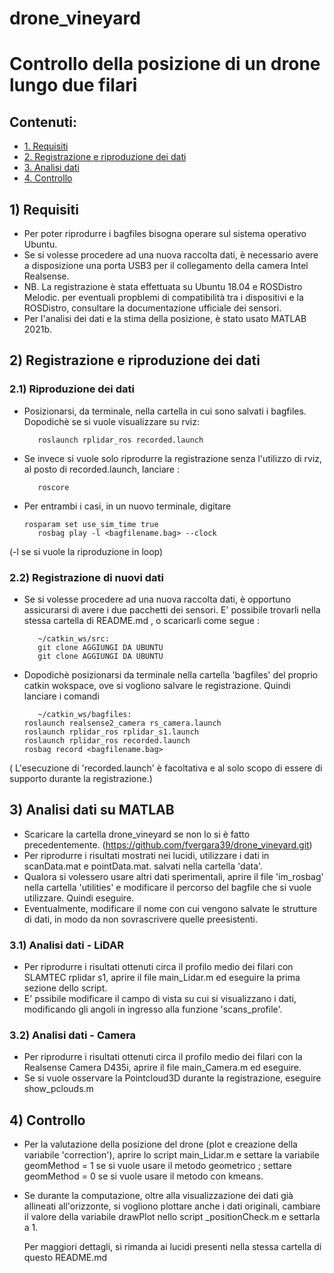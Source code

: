 # drone_vineyard
# Controllo della posizione di un drone lungo due filari 

## Contenuti:
* [1. Requisiti](#1-requisiti)
* [2. Registrazione e riproduzione dei dati](#2-registrazione-e-riproduzione-dei-dati)
* [3. Analisi dati](#3-analisi-dati)
* [4. Controllo](#3-controllo)

## 1) Requisiti
- Per poter riprodurre i bagfiles bisogna operare sul sistema operativo Ubuntu. 
- Se si volesse procedere ad una nuova raccolta dati, è necessario avere a disposizione una porta USB3 per il collegamento della camera Intel Realsense.
- NB. La registrazione è stata effettuata su Ubuntu 18.04 e ROSDistro Melodic. per eventuali propblemi di compatibilità tra i dispositivi e la ROSDistro, consultare la documentazione ufficiale dei sensori.
- Per l'analisi dei dati e la stima della posizione, è stato usato MATLAB 2021b.

## 2) Registrazione e riproduzione dei dati
### 2.1) Riproduzione dei dati
- Posizionarsi, da terminale, nella cartella in cui sono salvati i bagfiles. Dopodichè se si vuole visualizzare su rviz:
     ```
        roslaunch rplidar_ros recorded.launch
     ```
- Se invece si vuole solo riprodurre la registrazione senza l'utilizzo di rviz, al posto di recorded.launch, lanciare  :
     ```
        roscore 
     ```
- Per entrambi i casi, in un nuovo terminale, digitare 
     ```
	rosparam set use_sim_time true
        rosbag play -l <bagfilename.bag> --clock 
     ```
 (-l se si vuole la riproduzione in loop)

### 2.2) Registrazione di nuovi dati
- Se si volesse procedere ad una nuova raccolta dati, è opportuno assicurarsi di avere i due pacchetti dei sensori. E' possibile
trovarli nella stessa cartella di README.md , o scaricarli come segue :
     ```
        ~/catkin_ws/src:
        git clone AGGIUNGI DA UBUNTU
        git clone AGGIUNGI DA UBUNTU
     ```
- Dopodichè posizionarsi da terminale nella cartella 'bagfiles' del proprio catkin wokspace, ove si vogliono salvare le registrazione. Quindi lanciare i comandi 
     ```
        ~/catkin_ws/bagfiles:
	roslaunch realsense2_camera rs_camera.launch
	roslaunch rplidar_ros rplidar_s1.launch
	roslaunch rplidar_ros recorded.launch
	rosbag record <bagfilename.bag>
     ```
( L'esecuzione di 'recorded.launch' è facoltativa e al solo scopo di essere di supporto durante la registrazione.)

## 3) Analisi dati su MATLAB
- Scaricare la cartella drone_vineyard se non lo si è fatto precedentemente. (https://github.com/fvergara39/drone_vineyard.git)
- Per riprodurre i risultati mostrati nei lucidi, utilizzare i dati in scanData.mat e pointData.mat. salvati nella cartella 'data'.
- Qualora si volessero usare altri dati sperimentali, aprire il file 'im_rosbag' nella cartella 'utilities' e modificare il percorso del bagfile
che si vuole utilizzare. Quindi eseguire. 
- Eventualmente, modificare il nome con cui vengono salvate le strutture di dati, in modo da non sovrascrivere quelle preesistenti.

### 3.1) Analisi dati - LiDAR
- Per riprodurre i risultati ottenuti circa il profilo medio dei filari con SLAMTEC rplidar s1, aprire il file main_Lidar.m ed eseguire la prima sezione dello script.
- E' pssibile modificare il campo di vista su cui si visualizzano i dati, modificando gli angoli in ingresso alla funzione 'scans_profile'. 

### 3.2) Analisi dati - Camera
- Per riprodurre i risultati ottenuti circa il profilo medio dei filari con la Realsense Camera D435i, aprire il file main_Camera.m ed eseguire.
- Se si vuole osservare la Pointcloud3D durante la registrazione, eseguire show_pclouds.m

## 4) Controllo
- Per la valutazione della posizione del drone (plot e creazione della variabile 'correction'), aprire lo script main_Lidar.m e settare la variabile
 geomMethod = 1 se si vuole usare il metodo geometrico ; settare geomMethod = 0 se si vuole usare il metodo con kmeans.

- Se durante la computazione, oltre alla visualizzazione dei dati già allineati all'orizzonte, si vogliono plottare anche i dati originali, cambiare il valore 
della variabile drawPlot nello script <metodo>_positionCheck.m e settarla a 1.
	
	Per maggiori dettagli, si rimanda ai lucidi presenti nella stessa cartella di questo README.md
